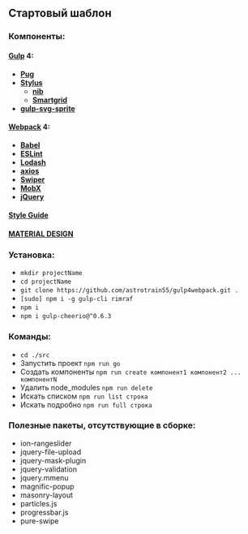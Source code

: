 ## Стартовый шаблон

### Компоненты:

#### **[Gulp](https://gulpjs.com/) 4**:
  * **[Pug](https://pugjs.org/)**
  * **[Stylus](http://stylus-lang.com/)**
    * **[nib](http://stylus.github.io/nib/)**
    * **[Smartgrid](https://www.youtube.com/watch?v=KFVoIzaGPYg&list=PLyeqauxei6je28tJvioIsE0bYnARh0UVz)**
  * **[gulp-svg-sprite](https://github.com/jkphl/gulp-svg-sprite)**

#### **[Webpack](https://webpack.js.org/) 4**:
  * **[Babel](https://babeljs.io/)**
  * **[ESLint](https://eslint.org/)**
  * **[Lodash](https://lodash.com/)**
  * **[axios](https://github.com/axios/axios)**
  * **[Swiper](https://idangero.us/swiper/)**
  * **[MobX](https://mobx.js.org/)**
  * **[jQuery](https://jquery.com/)**

#### **[Style Guide](https://github.com/leonidlebedev/javascript-airbnb)**
#### **[MATERIAL DESIGN](https://material.io/develop/web/)**

### Установка:
* ```mkdir projectName```
* ```cd projectName```
* ```git clone https://github.com/astrotrain55/gulp4webpack.git .```
* ```[sudo] npm i -g gulp-cli rimraf```
* ```npm i```
* ```npm i gulp-cheerio@^0.6.3```

### Команды:
* ```cd ./src```
* Запустить проект ```npm run go```
* Создать компоненты ```npm run create компонент1 компонент2 ... компонентN```
* Удалить node_modules ```npm run delete```
* Искать списком ```npm run list строка```
* Искать подробно ```npm run full строка```

### Полезные пакеты, отсутствующие в сборке:
* ion-rangeslider
* jquery-file-upload
* jquery-mask-plugin
* jquery-validation
* jquery.mmenu
* magnific-popup
* masonry-layout
* particles.js
* progressbar.js
* pure-swipe
